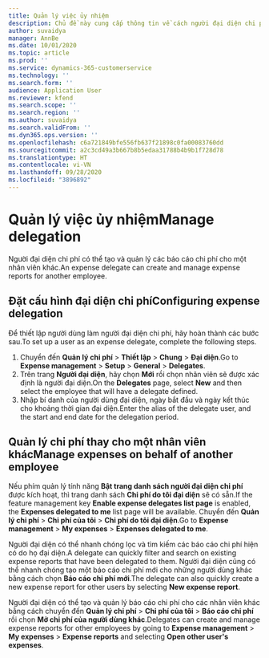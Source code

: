```yaml
---
title: Quản lý việc ủy nhiệm
description: Chủ đề này cung cấp thông tin về cách người đại diện chi phí có thể tạo và quản lý báo cáo chi phí cho một nhân viên khác.
author: suvaidya
manager: AnnBe
ms.date: 10/01/2020
ms.topic: article
ms.prod: ''
ms.service: dynamics-365-customerservice
ms.technology: ''
ms.search.form: ''
audience: Application User
ms.reviewer: kfend
ms.search.scope: ''
ms.search.region: ''
ms.author: suvaidya
ms.search.validFrom: ''
ms.dyn365.ops.version: ''
ms.openlocfilehash: c6a721849bfe556fb637f21898c0fa00083760dd
ms.sourcegitcommit: a2c3cd49a3b667b8b5edaa31788b4b9b1f728d78
ms.translationtype: HT
ms.contentlocale: vi-VN
ms.lasthandoff: 09/28/2020
ms.locfileid: "3896892"
---
```

# <a name="manage-delegation"></a><span data-ttu-id="75255-103">Quản lý việc ủy nhiệm</span><span class="sxs-lookup"><span data-stu-id="75255-103">Manage delegation</span></span>
<span data-ttu-id="75255-104">Người đại diện chi phí có thể tạo và quản lý các báo cáo chi phí cho một nhân viên khác.</span><span class="sxs-lookup"><span data-stu-id="75255-104">An expense delegate can create and manage expense reports for another employee.</span></span>

## <a name="configuring-expense-delegation"></a><span data-ttu-id="75255-105">Đặt cấu hình đại diện chi phí</span><span class="sxs-lookup"><span data-stu-id="75255-105">Configuring expense delegation</span></span>

<span data-ttu-id="75255-106">Để thiết lập người dùng làm người đại diện chi phí, hãy hoàn thành các bước sau.</span><span class="sxs-lookup"><span data-stu-id="75255-106">To set up a user as an expense delegate, complete the following steps.</span></span> 
1. <span data-ttu-id="75255-107">Chuyển đến **Quản lý chi phí** > **Thiết lập** > **Chung** > **Đại diện**.</span><span class="sxs-lookup"><span data-stu-id="75255-107">Go to **Expense management** > **Setup** > **General** > **Delegates**.</span></span> 
2. <span data-ttu-id="75255-108">Trên trang **Người đại diện**, hãy chọn **Mới** rồi chọn nhân viên sẽ được xác định là người đại diện.</span><span class="sxs-lookup"><span data-stu-id="75255-108">On the **Delegates** page, select **New** and then select the employee that will have a delegate defined.</span></span> 
3. <span data-ttu-id="75255-109">Nhập bí danh của người dùng đại diện, ngày bắt đầu và ngày kết thúc cho khoảng thời gian đại diện.</span><span class="sxs-lookup"><span data-stu-id="75255-109">Enter the alias of the delegate user, and the start and end date for the delegation period.</span></span>

## <a name="manage-expenses-on-behalf-of-another-employee"></a><span data-ttu-id="75255-110">Quản lý chi phí thay cho một nhân viên khác</span><span class="sxs-lookup"><span data-stu-id="75255-110">Manage expenses on behalf of another employee</span></span>

<span data-ttu-id="75255-111">Nếu phím quản lý tính năng **Bật trang danh sách người đại diện chi phí** được kích hoạt, thì trang danh sách **Chi phí do tôi đại diện** sẽ có sẵn.</span><span class="sxs-lookup"><span data-stu-id="75255-111">If the feature management key **Enable expense delegates list page** is enabled, the **Expenses delegated to me** list page will be available.</span></span> <span data-ttu-id="75255-112">Chuyển đến **Quản lý chi phí** > **Chi phí của tôi** > **Chi phí do tôi đại diện**.</span><span class="sxs-lookup"><span data-stu-id="75255-112">Go to **Expense management** > **My expenses** > **Expenses delegated to me**.</span></span>

<span data-ttu-id="75255-113">Người đại diện có thể nhanh chóng lọc và tìm kiếm các báo cáo chi phí hiện có do họ đại diện.</span><span class="sxs-lookup"><span data-stu-id="75255-113">A delegate can quickly filter and search on existing expense reports that have been delegated to them.</span></span> <span data-ttu-id="75255-114">Người đại diện cũng có thể nhanh chóng tạo một báo cáo chi phí mới cho những người dùng khác bằng cách chọn **Báo cáo chi phí mới**.</span><span class="sxs-lookup"><span data-stu-id="75255-114">The delegate can also quickly create a new expense report for other users by selecting **New expense report**.</span></span>

<span data-ttu-id="75255-115">Người đại diện có thể tạo và quản lý báo cáo chi phí cho các nhân viên khác bằng cách chuyển đến **Quản lý chi phí** > **Chi phí của tôi** > **Báo cáo chi phí** rồi chọn **Mở chi phí của người dùng khác**.</span><span class="sxs-lookup"><span data-stu-id="75255-115">Delegates can create and manage expense reports for other employees by going to **Expense management** > **My expenses** > **Expense reports** and selecting **Open other user's expenses**.</span></span>
